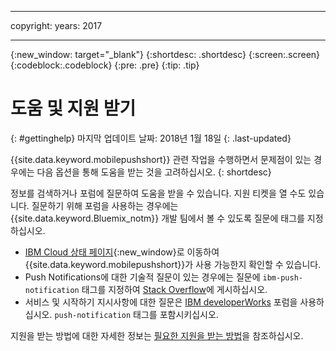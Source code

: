 ----

copyright:
 years: 2017

---

{:new_window: target="_blank"}
{:shortdesc: .shortdesc}
{:screen:.screen}
{:codeblock:.codeblock}
{:pre: .pre}
{:tip: .tip}

# 도움 및 지원 받기
{: #gettinghelp}
마지막 업데이트 날짜: 2018년 1월 18일
{: .last-updated}

{{site.data.keyword.mobilepushshort}} 관련 작업을 수행하면서 문제점이 있는 경우에는 다음 옵션을 통해 도움을 받는 것을 고려하십시오.
{: shortdesc}

정보를 검색하거나 포럼에 질문하여 도움을 받을 수 있습니다. 지원 티켓을 열 수도 있습니다. 질문하기 위해 포럼을 사용하는 경우에는 {{site.data.keyword.Bluemix_notm}} 개발 팀에서 볼 수 있도록 질문에 태그를 지정하십시오. 

  * [IBM Cloud 상태 페이지](https://developer.ibm.com/bluemix/support/#status){:new_window}로 이동하여 {{site.data.keyword.mobilepushshort}}가 사용 가능한지 확인할 수 있습니다. 
  * Push Notifications에 대한 기술적 질문이 있는 경우에는 질문에 `ibm-push-notification` 태그를 지정하여 [Stack Overflow](https://stackoverflow.com/questions/tagged/ibm-mobile-services)에 게시하십시오. 
  * 서비스 및 시작하기 지시사항에 대한 질문은 [IBM developerWorks](  https://developer.ibm.com/answers/topics/bluemix-mobile-services/) 포럼을 사용하십시오. `push-notification` 태그를 포함시키십시오. 

지원을 받는 방법에 대한 자세한 정보는 [필요한 지원을 받는 방법](/docs/get-support/howtogetsupport.html#getting-customer-support)을 참조하십시오. 
